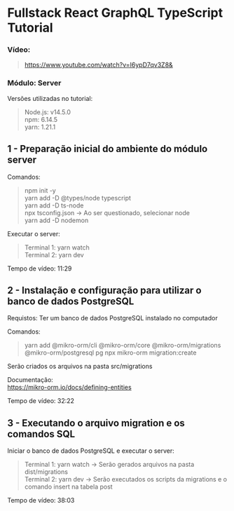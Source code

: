 # Fullstack React GraphQL TypeScript Tutorial

### Vídeo: 
>https://www.youtube.com/watch?v=I6ypD7qv3Z8&

### Módulo: Server

Versões utilizadas no tutorial:<br/>
>Node.js: v14.5.0<br/>
npm: 6.14.5<br/>
yarn: 1.21.1

## 1 - Preparação inicial do ambiente do módulo server

Comandos:<br/>
>npm init -y<br/>
yarn add -D @types/node typescript<br/>
yarn add -D ts-node<br/>
npx tsconfig.json -> Ao ser questionado, selecionar node<br/>
yarn add -D nodemon<br/>

Executar o server:
>Terminal 1: yarn watch<br/>
>Terminal 2: yarn dev

Tempo de vídeo: 11:29

## 2 - Instalação e configuração para utilizar o banco de dados PostgreSQL

Requistos: Ter um banco de dados PostgreSQL instalado no computador<br/>

Comandos:<br/>
>yarn add @mikro-orm/cli @mikro-orm/core @mikro-orm/migrations @mikro-orm/postgresql pg
npx mikro-orm migration:create

Serão criados os arquivos na pasta src/migrations

Documentação:<br/>
https://mikro-orm.io/docs/defining-entities

Tempo de vídeo: 32:22

## 3 - Executando o arquivo migration e os comandos SQL

Iniciar o banco de dados PostgreSQL e executar o server:
>Terminal 1: yarn watch   -> Serão gerados arquivos na pasta dist/migrations<br/>
>Terminal 2: yarn dev -> Serão executados os scripts da migrations e o comando insert na tabela post

Tempo de vídeo: 38:03

